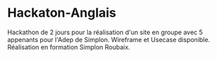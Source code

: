 # Hackaton-Anglais

Hackathon de 2 jours pour la réalisation d'un site en groupe avec 5 appenants pour l'Adep de Simplon.
Wireframe et Usecase disponible.
Réalisation en formation Simplon Roubaix.
